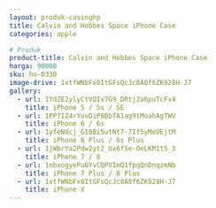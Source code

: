 ```yaml
---
layout: produk-casinghp
title: Calvin and Hobbes Space iPhone Case
categories: apple

# Produk
product-title: Calvin and Hobbes Space iPhone Case
harga: 90000
sku: hn-0330
image-drive: 1xtfWNbFx0ItGFsQcJc8A0f6ZK928H-J7
gallery:
  - url: 1YdZE2ylyCtVQIv7G9_DRtj2a6puTcFv4
    title: iPhone 5 / 5s / SE
  - url: 1PP7IZ4rYovDiP8BbTA1ag9tMoahAgTWV
    title: iPhone 6 / 6s
  - url: 1yfeNdcj_G18Bi5utNt7-7If5yMeUEjtM
    title: iPhone 6 Plus / 6s Plus
  - url: 1jWbrYa2Pdw2yt2_Ux6fSe-OeLKM1t5_3
    title: iPhone 7 / 8
  - url: 1nbxogyePuOYvCQPVImQ1fpqQnDnqzmNb
    title: iPhone 7 Plus / 8 Plus
  - url: 1xtfWNbFx0ItGFsQcJc8A0f6ZK928H-J7
    title: iPhone X
---
```

